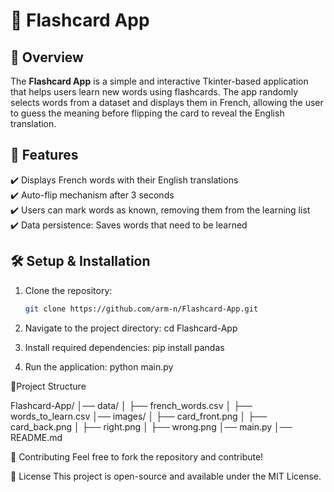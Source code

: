 # 📖 Flashcard App

## 📝 Overview  
The **Flashcard App** is a simple and interactive Tkinter-based application that helps users learn new words using flashcards. The app randomly selects words from a dataset and displays them in French, allowing the user to guess the meaning before flipping the card to reveal the English translation. 

## 🎯 Features  
✔️ Displays French words with their English translations  
✔️ Auto-flip mechanism after 3 seconds  
✔️ Users can mark words as known, removing them from the learning list  
✔️ Data persistence: Saves words that need to be learned  

## 🛠️ Setup & Installation  
1. Clone the repository:  
   ```sh
   git clone https://github.com/arm-n/Flashcard-App.git

2. Navigate to the project directory:
    cd Flashcard-App

3. Install required dependencies:
   pip install pandas

4. Run the application:
  python main.py

📂Project Structure

Flashcard-App/
│── data/
│   ├── french_words.csv
│   ├── words_to_learn.csv
│── images/
│   ├── card_front.png
│   ├── card_back.png
│   ├── right.png
│   ├── wrong.png
│── main.py
│── README.md

🤝 Contributing
Feel free to fork the repository and contribute!

📜 License
This project is open-source and available under the MIT License.



